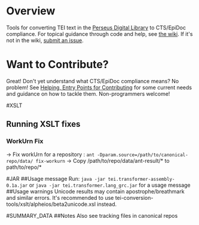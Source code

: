 # Overview
Tools for converting TEI text in the [Perseus Digital Library](http://www.perseus.tufts.edu/hopper/)  to CTS/EpiDoc compliance. For topical guidance through code and help, see [the wiki](https://github.com/PerseusDL/tei-conversion-tools/wiki). If it's not in the wiki, [submit an issue](https://github.com/PerseusDL/tei-conversion-tools/issues/new).

# Want to Contribute?

Great! Don't yet understand what CTS/EpiDoc compliance means? No problem! See [Helping, Entry Points for Contributing](https://github.com/PerseusDL/tei-conversion-tools/wiki/Helping,-Entry-Points-for-Contributing) for some current needs and guidance on how to tackle them. Non-programmers welcome!

#XSLT
## Running XSLT fixes
### WorkUrn Fix
-> Fix workUrn for a repository : `ant -Dparam.source=/path/to/canonical-repo/data/ fix-workurn`
-> Copy /path/to/repo/data/ant-result/* to path/to/repo/*

#JAR
##Usage message
Run: `java -jar tei.transformer-assembly-0.1a.jar` or `java -jar tei.transformer.lang_grc.jar` for a usage message
##Usage warnings
Unicode results may contain apostrophe/breathmark and similar errors. It's recommended to use tei-conversion-tools/xslt/alpheios/beta2unicode.xsl instead.

#SUMMARY_DATA
##Notes
Also see tracking files in canonical repos

